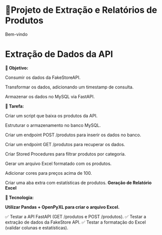 # 🐍Projeto de Extração e Relatórios de Produtos

Bem-vindo 

# 
# Extração de Dados da API

**📌 Objetivo:**

Consumir os dados da FakeStoreAPI.

Transformar os dados, adicionando um timestamp de consulta.

Armazenar os dados no MySQL via FastAPI.


**📌 Tarefa:**

Criar um script que baixa os produtos da API.

Estruturar o armazenamento no banco MySQL.

Criar um endpoint POST /produtos para inserir os dados no banco.

Criar um endpoint GET /produtos para recuperar os dados.

Criar Stored Procedures para filtrar produtos por categoria.

Gerar um arquivo Excel formatado com os produtos.

Adicionar cores para preços acima de 100.

Criar uma aba extra com estatísticas de produtos.
**Geração de Relatório Excel**


**📌 Tecnologia:**

**Utilizar Pandas + OpenPyXL para criar o arquivo Excel.**


✅ Testar a API FastAPI (GET /produtos e POST /produtos). ✅ Testar a extração de dados da FakeStore API. ✅ Testar a formatação do Excel (validar colunas e estatísticas).
